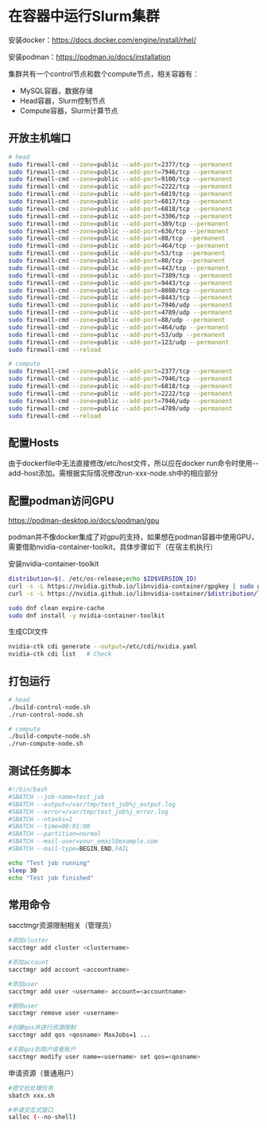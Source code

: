 # 在容器中运行Slurm集群

安装docker：https://docs.docker.com/engine/install/rhel/

安装podman：https://podman.io/docs/installation

集群共有一个control节点和数个compute节点，相关容器有：

- MySQL容器，数据存储
- Head容器，Slurm控制节点
- Compute容器，Slurm计算节点

## 开放主机端口

```bash
# head
sudo firewall-cmd --zone=public --add-port=2377/tcp --permanent
sudo firewall-cmd --zone=public --add-port=7946/tcp --permanent
sudo firewall-cmd --zone=public --add-port=9100/tcp --permanent
sudo firewall-cmd --zone=public --add-port=2222/tcp --permanent
sudo firewall-cmd --zone=public --add-port=6819/tcp --permanent
sudo firewall-cmd --zone=public --add-port=6817/tcp --permanent
sudo firewall-cmd --zone=public --add-port=6818/tcp --permanent
sudo firewall-cmd --zone=public --add-port=3306/tcp --permanent
sudo firewall-cmd --zone=public --add-port=389/tcp --permanent
sudo firewall-cmd --zone=public --add-port=636/tcp --permanent
sudo firewall-cmd --zone=public --add-port=88/tcp --permanent
sudo firewall-cmd --zone=public --add-port=464/tcp --permanent
sudo firewall-cmd --zone=public --add-port=53/tcp --permanent
sudo firewall-cmd --zone=public --add-port=80/tcp --permanent
sudo firewall-cmd --zone=public --add-port=443/tcp --permanent
sudo firewall-cmd --zone=public --add-port=7389/tcp --permanent
sudo firewall-cmd --zone=public --add-port=9443/tcp --permanent
sudo firewall-cmd --zone=public --add-port=8080/tcp --permanent
sudo firewall-cmd --zone=public --add-port=8443/tcp --permanent
sudo firewall-cmd --zone=public --add-port=7946/udp --permanent
sudo firewall-cmd --zone=public --add-port=4789/udp --permanent
sudo firewall-cmd --zone=public --add-port=88/udp --permanent
sudo firewall-cmd --zone=public --add-port=464/udp --permanent
sudo firewall-cmd --zone=public --add-port=53/udp --permanent
sudo firewall-cmd --zone=public --add-port=123/udp --permanent
sudo firewall-cmd --reload

# compute
sudo firewall-cmd --zone=public --add-port=2377/tcp --permanent
sudo firewall-cmd --zone=public --add-port=7946/tcp --permanent
sudo firewall-cmd --zone=public --add-port=6818/tcp --permanent
sudo firewall-cmd --zone=public --add-port=2222/tcp --permanent
sudo firewall-cmd --zone=public --add-port=7946/udp --permanent
sudo firewall-cmd --zone=public --add-port=4789/udp --permanent
sudo firewall-cmd --reload
```

## 配置Hosts

由于dockerfile中无法直接修改/etc/host文件，所以应在docker run命令时使用--add-host添加。需根据实际情况修改run-xxx-node.sh中的相应部分

## 配置podman访问GPU

https://podman-desktop.io/docs/podman/gpu

podman并不像docker集成了对gpu的支持，如果想在podman容器中使用GPU，需要借助nvidia-container-toolkit，具体步骤如下（在宿主机执行）

安装nvidia-container-toolkit

```bash
distribution=$(. /etc/os-release;echo $ID$VERSION_ID)
curl -s -L https://nvidia.github.io/libnvidia-container/gpgkey | sudo gpg --dearmor -o /usr/share/keyrings/nvidia-container-toolkit-keyring.gpg
curl -s -L https://nvidia.github.io/libnvidia-container/$distribution/libnvidia-container.repo | sudo tee /etc/yum.repos.d/nvidia-container-toolkit.repo

sudo dnf clean expire-cache
sudo dnf install -y nvidia-container-toolkit
```

生成CDI文件

```bash
nvidia-ctk cdi generate --output=/etc/cdi/nvidia.yaml
nvidia-ctk cdi list   # Check
```

## 打包运行

```bash
# head
./build-control-node.sh
./run-control-node.sh

# compute
./build-compute-node.sh
./run-compute-node.sh
```

## 测试任务脚本

```bash
#!/bin/bash
#SBATCH --job-name=test_job
#SBATCH --output=/var/tmp/test_job%j_output.log
#SBATCH --error=/var/tmp/test_job%j_error.log
#SBATCH --ntasks=1
#SBATCH --time=00:01:00
#SBATCH --partition=normal
#SBATCH --mail-user=your_email@example.com
#SBATCH --mail-type=BEGIN,END,FAIL

echo "Test job running"
sleep 30
echo "Test job finished"
```

## 常用命令

sacctmgr资源限制相关（管理员）

```bash
#添加cluster
sacctmgr add cluster <clustername>

#添加account
sacctmgr add account <accountname>

#添加user
sacctmgr add user <username> account=<accountname>

#删除user
sacctmgr remove user <username>

#创建qos并进行资源限制
sacctmgr add qos <qosname> MaxJobs=1 ...

#关联qos到用户或者账户
sacctmgr modify user name=<username> set qos=<qosname>
```

申请资源（普通用户）

```bash
#提交批处理任务
sbatch xxx.sh

#申请交互式窗口
salloc (--no-shell)
```

